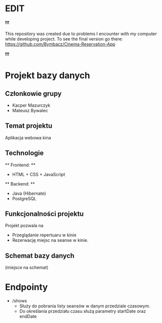 # EDIT
❗❗❗

This repository was created due to problems I encounter with my computer while developing project. To see the final version go there: https://github.com/Bymbacz/Cinema-Reservation-App

❗❗❗

# Projekt bazy danych
## Członkowie grupy
* Kacper Mazurczyk
* Mateusz Bywalec

## Temat projektu
Aplikacja webowa kina 

## Technologie
** Frontend: **
* HTML + CSS + JavaScript

** Backend: **
* Java (Hibernate)
* PostgreSQL

## Funkcjonalności projektu
Projekt pozwala na
* Przeglądanie repertuaru w kinie
* Rezerwację miejsc na seanse w kinie.

## Schemat bazy danych
(miejsce na schemat)

# Endpointy
* /shows
  * Służy do pobrania listy seansów w danym przedziale czasowym.
  * Do określania przedziału czasu służą parametry startDate oraz endDate
    
